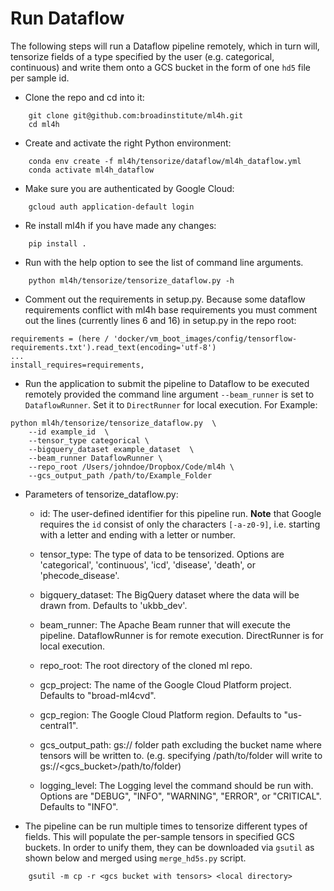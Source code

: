 # Run Dataflow
The following steps will run a Dataflow pipeline remotely, which in turn will, tensorize fields of a type
specified by the user (e.g. categorical, continuous) and write them onto a GCS bucket in the form of
one `hd5` file per sample id.

* Clone the repo and cd into it:
```
    git clone git@github.com:broadinstitute/ml4h.git
    cd ml4h
```

* Create and activate the right Python environment:
```
    conda env create -f ml4h/tensorize/dataflow/ml4h_dataflow.yml
    conda activate ml4h_dataflow
```

* Make sure you are authenticated by Google Cloud:
```
    gcloud auth application-default login
```

* Re install ml4h if you have made any changes:
```
    pip install .
```

* Run with the help option to see the list of command line arguments.
```
    python ml4h/tensorize/tensorize_dataflow.py -h
```

* Comment out the requirements in setup.py. Because some dataflow requirements conflict with ml4h base requirements you must comment out the lines (currently lines 6 and 16) in setup.py in the repo root:
```
requirements = (here / 'docker/vm_boot_images/config/tensorflow-requirements.txt').read_text(encoding='utf-8')
...
install_requires=requirements,
```
* Run the application to submit the pipeline to Dataflow to be executed remotely provided the command line argument `--beam_runner` is set to `DataflowRunner`. Set it to `DirectRunner` for local execution. For Example: 

```
python ml4h/tensorize/tensorize_dataflow.py  \
    --id example_id  \
    --tensor_type categorical \
    --bigquery_dataset example_dataset  \
    --beam_runner DataflowRunner \
    --repo_root /Users/johndoe/Dropbox/Code/ml4h \
    --gcs_output_path /path/to/Example_Folder
```

* Parameters of tensorize_dataflow.py:
  * id: The user-defined identifier for this pipeline run. **Note** that Google requires the `id` consist of only the characters `[-a-z0-9]`, i.e. starting with a letter and ending with a letter or number.

  * tensor_type: The type of data to be tensorized. Options are 'categorical', 'continuous', 'icd', 'disease', 'death', or 'phecode_disease'.

  * bigquery_dataset: The BigQuery dataset where the data will be drawn from. Defaults to 'ukbb_dev'.

  * beam_runner: The Apache Beam runner that will execute the pipeline. DataflowRunner is for remote execution. DirectRunner is for local execution.

  * repo_root: The root directory of the cloned ml repo.

  * gcp_project: The name of the Google Cloud Platform project. Defaults to "broad-ml4cvd". 

  * gcp_region: The Google Cloud Platform region. Defaults to "us-central1".

  * gcs_output_path: gs:// folder path excluding the bucket name where tensors will be written to. (e.g. specifying /path/to/folder will write to gs://<gcs_bucket>/path/to/folder)
  
  * logging_level: The Logging level the command should be run with. Options are "DEBUG", "INFO", "WARNING", "ERROR", or "CRITICAL". Defaults to "INFO". 



* The pipeline can be run multiple times to tensorize different types of fields. This will populate the per-sample tensors
in specified GCS buckets. In order to unify them, they can be downloaded via `gsutil` as shown below
and merged using `merge_hd5s.py` script.
```
    gsutil -m cp -r <gcs bucket with tensors> <local directory>
```
